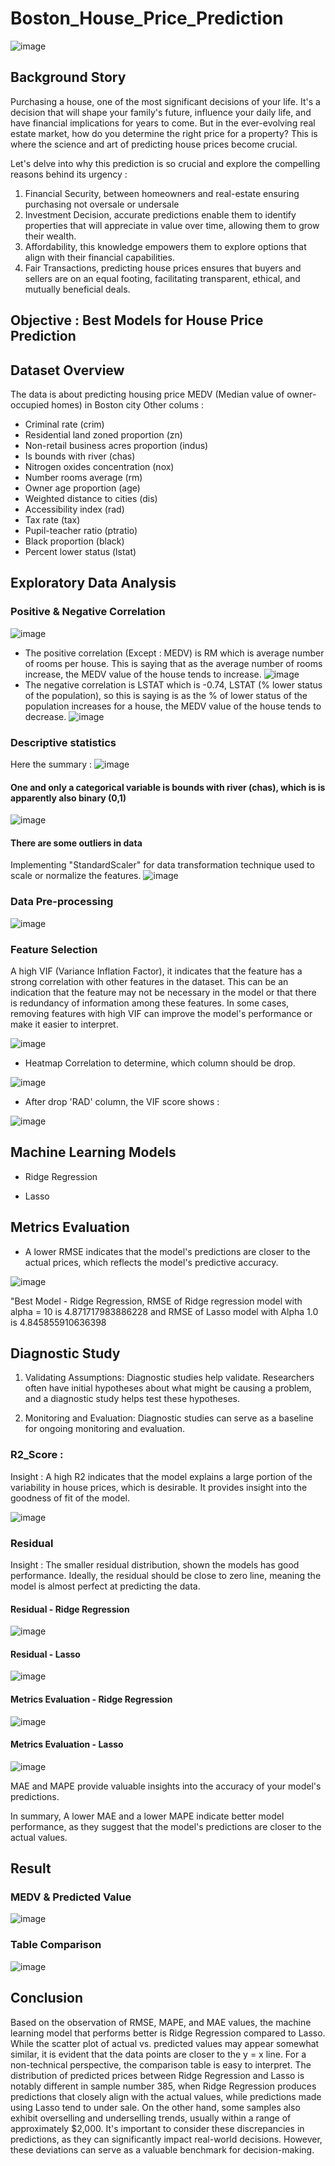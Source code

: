 # Boston_House_Price_Prediction
![image](https://github.com/GITA-2112/Boston_House_Price_Prediction/assets/135007275/331ac9b0-03e7-4017-88fc-63054d97065f)

## Background Story 
Purchasing a house,  one of the most significant decisions of your life. It's a decision that will shape your family's future, influence your daily life, and have financial implications for years to come. But in the ever-evolving real estate market, how do you determine the right price for a property? This is where the science and art of predicting house prices become crucial. 

Let's delve into why this prediction is so crucial and explore the compelling reasons behind its urgency :
1. Financial Security, between homeowners and real-estate ensuring purchasing not oversale or undersale
2. Investment Decision, accurate predictions enable them to identify properties that will appreciate in value over time, allowing them to grow their wealth.
3. Affordability, this knowledge empowers them to explore options that align with their financial capabilities.
4. Fair Transactions, predicting house prices ensures that buyers and sellers are on an equal footing, facilitating transparent, ethical, and mutually beneficial deals.

## Objective : Best Models for House Price Prediction
   
## Dataset Overview
The data is about predicting housing price MEDV (Median value of owner-occupied homes) in Boston city
Other colums :
*   Criminal rate (crim)
*   Residential land zoned proportion (zn)
*   Non-retail business acres proportion (indus)
*   Is bounds with river (chas)
*   Nitrogen oxides concentration (nox)
*   Number rooms average (rm)
*   Owner age proportion (age)
*   Weighted distance to cities (dis)
*   Accessibility index (rad)
*   Tax rate (tax)
*   Pupil-teacher ratio (ptratio)
*   Black proportion (black)
*   Percent lower status (lstat)

## Exploratory Data Analysis

### Positive & Negative Correlation
![image](https://github.com/GITA-2112/Boston_House_Price_Prediction/assets/135007275/d0399d1d-9128-409e-9391-c35b4c00b90b)
- The positive correlation (Except : MEDV) is RM which is average number of rooms per house. This is saying that as the average number of rooms increase, the MEDV value of the house tends to increase.
![image](https://github.com/GITA-2112/Boston_House_Price_Prediction/assets/135007275/2e7c2146-f1d2-4c4e-97c0-bfd5a53d6e36)
- The negative correlation is LSTAT which is -0.74, LSTAT (% lower status of the population), so this is saying is as the % of lower status of the population increases for a house, the MEDV value of the house tends to decrease.
![image](https://github.com/GITA-2112/Boston_House_Price_Prediction/assets/135007275/d713e0d9-6b54-4db5-a982-78d6f2957ac9)

### Descriptive statistics
Here the summary :
![image](https://github.com/GITA-2112/Boston_House_Price_Prediction/assets/135007275/456fd3bf-6797-47a2-acd3-3c2cf7aface8)

#### One and only a categorical variable is bounds with river (chas), which is is apparently also binary (0,1)
![image](https://github.com/GITA-2112/Boston_House_Price_Prediction/assets/135007275/0ebeed27-b8f6-482c-b891-18408e9cab63)

#### There are some outliers in data
Implementing "StandardScaler" for data transformation technique used to scale or normalize the features.
![image](https://github.com/GITA-2112/Boston_House_Price_Prediction/assets/135007275/6b1c1362-a512-4506-a8bd-9a2f4641570d)

### Data Pre-processing
![image](https://github.com/GITA-2112/Boston_House_Price_Prediction/assets/135007275/1a617a6a-3bda-4040-9e5f-4ff24d4db7d7)

### Feature Selection
A high VIF (Variance Inflation Factor), it indicates that the feature has a strong correlation with other features in the dataset. This can be an indication that the feature may not be necessary in the model or that there is redundancy of information among these features. In some cases, removing features with high VIF can improve the model's performance or make it easier to interpret.

![image](https://github.com/GITA-2112/Boston_House_Price_Prediction/assets/135007275/e959768d-ed4e-4f3d-8f73-fabe50a40207)

- Heatmap Correlation to determine, which column should be drop.

![image](https://github.com/GITA-2112/Boston_House_Price_Prediction/assets/135007275/64a0fe27-2690-48ce-9952-6538b5640999)

- After drop 'RAD' column, the VIF score shows :

![image](https://github.com/GITA-2112/Boston_House_Price_Prediction/assets/135007275/1c7f9002-cdf5-4a81-abee-82edb1cc850c)

## Machine Learning Models
- Ridge Regression
  
- Lasso
  
## Metrics Evaluation
- A lower RMSE indicates that the model's predictions are closer to the actual prices, which reflects the model's predictive accuracy.
  
![image](https://github.com/GITA-2112/Boston_House_Price_Prediction/assets/135007275/e400e3c2-cffc-4dfe-ba49-8c0b9d3e19c8)

"Best Model - Ridge Regression, RMSE of Ridge regression model with alpha = 10 is 4.871717983886228 and RMSE of Lasso model with Alpha 1.0 is 4.845855910636398

## Diagnostic Study
1. Validating Assumptions: Diagnostic studies help validate. Researchers often have initial hypotheses about what might be causing a problem, and a diagnostic study helps test these hypotheses.

2. Monitoring and Evaluation: Diagnostic studies can serve as a baseline for ongoing monitoring and evaluation.

### R2_Score : 
Insight : A high R2 indicates that the model explains a large portion of the variability in house prices, which is desirable. It provides insight into the goodness of fit of the model.

![image](https://github.com/GITA-2112/Boston_House_Price_Prediction/assets/135007275/e2d22c1f-0d4a-4d16-846e-03b63c0a2260)

### Residual
Insight : The smaller residual distribution, shown the models has good performance. Ideally, the residual should be close to zero line, meaning the model is almost perfect at predicting the data.

#### Residual - Ridge Regression
![image](https://github.com/GITA-2112/Boston_House_Price_Prediction/assets/135007275/2dc0175c-2d93-430b-9370-3361bb1ed16b)

#### Residual - Lasso
![image](https://github.com/GITA-2112/Boston_House_Price_Prediction/assets/135007275/1229861d-e192-4bbb-95c8-1b0c7932b0cb)

#### Metrics Evaluation - Ridge Regression 
![image](https://github.com/GITA-2112/Boston_House_Price_Prediction/assets/135007275/099858c3-488e-46bd-baeb-bb0a79ce6966)

#### Metrics Evaluation - Lasso
![image](https://github.com/GITA-2112/Boston_House_Price_Prediction/assets/135007275/0e87edfd-8cf1-4231-9d54-d95b91ef8514)

MAE and MAPE provide valuable insights into the accuracy of your model's predictions.

In summary, A lower MAE and a lower MAPE indicate better model performance, as they suggest that the model's predictions are closer to the actual values.


## Result
### MEDV & Predicted Value 
![image](https://github.com/GITA-2112/Boston_House_Price_Prediction/assets/135007275/1f67eff8-ac64-4b9c-9efa-48688578c5c4)

### Table Comparison 
![image](https://github.com/GITA-2112/Boston_House_Price_Prediction/assets/135007275/9ab185cc-8343-41a0-95d1-f0a2ab26e4ad)

## Conclusion
Based on the observation of RMSE, MAPE, and MAE values, the machine learning model that performs better is Ridge Regression compared to Lasso. While the scatter plot of actual vs. predicted values may appear somewhat similar, it is evident that the data points are closer to the y = x line. For a non-technical perspective, the comparison table is easy to interpret. The distribution of predicted prices between Ridge Regression and Lasso is notably different in sample number 385, when Ridge Regression produces predictions that closely align with the actual values, while predictions made using Lasso tend to under sale. On the other hand, some samples also exhibit overselling and underselling trends, usually within a range of approximately $2,000. It's important to consider these discrepancies in predictions, as they can significantly impact real-world decisions. However, these deviations can serve as a valuable benchmark for decision-making.

